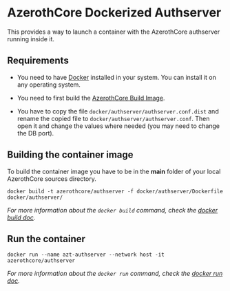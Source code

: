 # AzerothCore Dockerized Authserver

This provides a way to launch a container with the AzerothCore authserver running inside it.

## Requirements

- You need to have [Docker](https://docs.docker.com/install/) installed in your system. You can install it on any operating system.

- You need to first build the [AzerothCore Build Image](https://github.com/azerothcore/azerothcore-wotlk/tree/master/docker/build).

- You have to copy the file `docker/authserver/authserver.conf.dist` and rename the copied file to `docker/authserver/authserver.conf`. Then open it and change the values where needed (you may need to change the DB port).

## Building the container image

To build the container image you have to be in the **main** folder of your local AzerothCore sources directory.

```docker build -t azerothcore/authserver -f docker/authserver/Dockerfile docker/authserver/```

*For more information about the `docker build` command, check the [docker build doc](https://docs.docker.com/engine/reference/commandline/build/).*

## Run the container

```docker run --name azt-authserver --network host -it azerothcore/authserver```

*For more information about the `docker run` command, check the [docker run doc](https://docs.docker.com/engine/reference/run/).*
